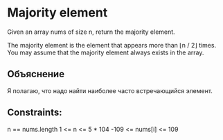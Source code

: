 # Majority element
Given an array nums of size n, return the majority element.

The majority element is the element that appears more than ⌊n / 2⌋ times. You may assume that the majority element always exists in the array.


## Объяснение
Я полагаю, что надо найти наиболее часто встречающийся элемент.


## Constraints:
n == nums.length
1 <= n <= 5 * 104
-109 <= nums[i] <= 109
